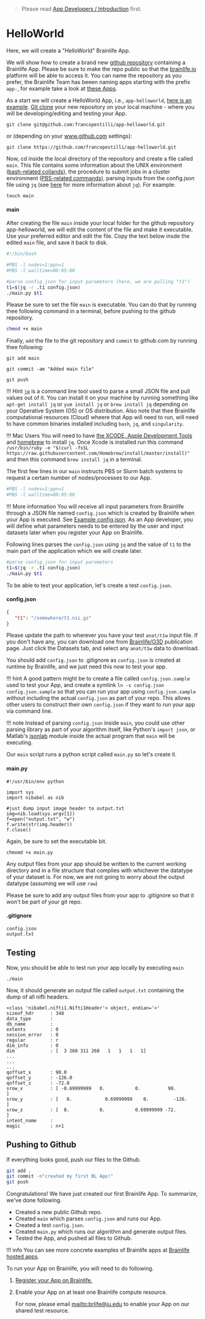 > Please read [App Developers / Introduction](/apps/introduction.md) first. 

# HelloWorld

Here, we will create a "HelloWorld" Brainlife App. 

We will show how to create a brand new [github repository](https://help.github.com/articles/creating-a-new-repository/) containing a Brainlife App. Please be sure to make the repo public so that the [brainlife.io](https://brainlife.io/) platform will be able to access it. You can name the repository as you prefer, the Brainlife Team has beeen naming apps starting with the prefix `app-`, for example take a look at [these Apps](https://github.com/search?q=org%3Abrain-life+app-).

As a start we will create a HelloWorld App, i.e., `app-helloworld`, [here is an example](https://github.com/francopestilli/app-helloworld). [Git clone](https://help.github.com/articles/cloning-a-repository/) your new repository on your local machine - where you will be developing/editing and testing your App.

```
git clone git@github.com:francopestilli/app-helloworld.git
```
or (depending on your www.github.com settings):
```
git clone https://github.com/francopestilli/app-helloworld.git
```

Now, cd inside the local directory of the repository and create a file called `main`. This file contains some information about the UNIX environment ([bash-related collands](https://en.wikipedia.org/wiki/Bash_(Unix_shell))), the procedure to submit jobs in a cluster environment ([PBS-related commands](https://kb.iu.edu/d/avmy)), parsing inputs from the config.json file using `jq` (see [here](https://stedolan.github.io/jq/) for more information about `jq`). For example:
```
touch main
```

#### main
After creating the file `main` inside your local folder for the github repository app-helloworld, we will edit the content of the file and make it executable. Use your preferred editor and edit the file. Copy the text below insde the edited `main` file, and save it back to disk.

```bash
#!/bin/bash

#PBS -l nodes=1:ppn=1
#PBS -l walltime=00:05:00

#parse config.json for input parameters (here, we are pulling "t1")
t1=$(jq -r .t1 config.json)
./main.py $t1
```

Please be sure to set the file `main` is executable. You can do that by running thee following command in a terminal, before pushing to the github repository.

```bash
chmod +x main
```

Finally, `add` the file to the git repository and `commit` to github.com by running thee following:

  `git add main`
  
  `git commit -am "Added main file"`
  
  `git push`

!!! Hint
    [`jq`](https://stedolan.github.io/jq/) is a command line tool used to parse a small JSON file and pull values out of it. You can install it on your machine by running something like `apt-get install jq` or `yum install jq` or `brew install jq` depending on your Operative System (OS) or OS distribution. Also note that thee Brainlife computational resources (Cloud) wheere that App will need to run, will need to have common binaries installed including `bash`, `jq`, and `singularity`. 

!!! Mac Users
    You will need to have [the XCODE, Apple Development Tools](https://developer.apple.com/xcode/) and [homebrew](https://brew.sh/) to install `jq`. Once Xcode is installed run this command `/usr/bin/ruby -e "$(curl -fsSL https://raw.githubusercontent.com/Homebrew/install/master/install)"` and then this command `brew install jq` in a terminal.

The first few lines in our `main` instructs PBS or Slurm batch systems to request a certain number of nodes/processes to our App. 

```bash
#PBS -l nodes=1:ppn=1
#PBS -l walltime=00:05:00
```

!!! More information
    You will receive all input parameters from Brainlife through a JSON file named `config.json` which is created by Brainlife when your App is executed. See [Example config.json](https://github.com/brain-life/app-dtiinit/blob/master/config.json.sample). As an App developer, you will define what parameters needs to be entered by the user and input datasets later when you register your App on Brainlife.

Following lines parses the `config.json` using `jq` and the value of `t1` to the main part of the application which we will create later.

```bash
#parse config.json for input parameters
t1=$(jq -r .t1 config.json)
./main.py $t1
```

To be able to test your application, let's create a test `config.json`.

#### config.json

```json
{
   "t1": "/somewhere/t1.nii.gz"
}
```

Please update the path to wherever you have your test `anat/t1w` input file. If you don't have any, you can download one from [Brainlife/O3D](https://brainlife.io/pub/5a0f0fad2c214c9ba8624376) publication page. Just click the Datasets tab, and select any `anat/t1w` data to download.

You should add `config.json` to .gitignore as `config.json` is created at runtime by Brainlife, and we just need this now to test your app. 

!!! hint
    A good pattern might be to create a file called `config.json.sample` used to test your App, and create a symlink `ln -s config.json config.json.sample` so that you can run your app using `config.json.sample` without including the actual `config.json` as part of your repo. This allows other users to construct their own `config.json` if they want to run your app via command line.

!!! note
    Instead of parsing `config.json` inside `main`, you could use other parsing library as part of your algorithm itself, like Python's `import json`, or Matlab's [jsonlab](https://github.com/fangq/jsonlab.git) module inside the actual program that `main` will be executing.

Our `main` script runs a python script called `main.py` so let's create it.

#### main.py

```
#!/usr/bin/env python

import sys
import nibabel as nib

#just dump input image header to output.txt
img=nib.load(sys.argv[1])
f=open("output.txt", "w")
f.write(str(img.header))
f.close()

```

Again, be sure to set the executable bit.

```
chmomd +x main.py
```

Any output files from your app should be written to the current working directory and in a file structure that complies with whichever the datatype of your dataset is. For now, we are not going to worry about the output datatype (assuming we will use `raw`)

Please be sure to add any output files from your app to .gitignore so that it won't be part of your git repo. 

#### .gitignore

```
config.json
output.txt
```

## Testing

Now, you should be able to test run your app locally by executing `main`

```
./main
```

<!--
!!! hint
    If you are testing on HPC clusters, be sure to enter the interactive shell session before running your `main` by executing something like `qsub -I`
-->

Now, it should generate an output file called `output.txt` containing the dump of all nifti headers.

```
<class 'nibabel.nifti1.Nifti1Header'> object, endian='<'
sizeof_hdr      : 348
data_type       : 
db_name         : 
extents         : 0
session_error   : 0
regular         : r
dim_info        : 0
dim             : [  3 260 311 260   1   1   1   1]
...
...
...
qoffset_x       : 90.0
qoffset_y       : -126.0
qoffset_z       : -72.0
srow_x          : [ -0.69999999   0.           0.          90.        ]
srow_y          : [   0.            0.69999999    0.         -126.        ]
srow_z          : [  0.           0.           0.69999999 -72.        ]
intent_name     : 
magic           : n+1
```

## Pushing to Github

If everything looks good, push our files to the Github.

```bash
git add .
git commit -m"created my first BL App!"
git push
```

Congratulations! We have just created our first Brainlife App. To summarize, we've done following.

* Created a new public Github repo.
* Created `main` which parses `config.json` and runs our App.
* Created a test `config.json`.
* Created `main.py` which runs our algorithm and generate output files.
* Tested the App, and pushed all files to Github.

!!! info
    You can see more concrete examples of Brainlife apps at [Brainlife hosted apps](https://github.com/search?q=org%3Abrain-life+app-).

To run your App on Brainlife, you will need to do following.

1. [Register your App on Brainlife.](/apps/register/)

2. Enable your App on at least one Brainlife compute resource. 

    For now, please email [mailto:brlife@iu.edu](brlife@iu.edu) to enable your App on our shared test resource.

<!--
All input parameters are assumed to be text (char). You need to write your functions that are going to be MATLAB compiled with all the arguments as text. Arguments passing a number need to be given as text and within the function converted to integers values (str2num(), etc.). 
-->

